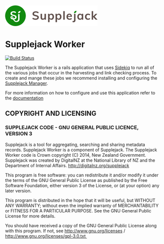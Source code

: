 ![Supplejack Logo](https://raw.githubusercontent.com/DigitalNZ/supplejack_manager/master/app/assets/images/logo.png)

# Supplejack Worker

[![Build Status](https://travis-ci.org/DigitalNZ/supplejack_worker.svg?branch=master)](https://travis-ci.org/DigitalNZ/supplejack_worker)

The Supplejack Worker is a rails application that uses [Sidekiq](http://sidekiq.org/) to run all of the various jobs that occur in the harvesting and link checking process. To create and mange these jobs we recommend installing and configuring the [Supplejack Manager](https://github.com/DigitalNZ/supplejack_manager).

For more information on how to configure and use this application refer to the [documentation](http://digitalnz.github.io/supplejack)

## COPYRIGHT AND LICENSING  

### SUPPLEJACK CODE - GNU GENERAL PUBLIC LICENCE, VERSION 3  

Supplejack is a tool for aggregating, searching and sharing metadata records. Supplejack Worker is a component of Supplejack. The Supplejack Worker code is Crown copyright (C) 2014, New Zealand Government. Supplejack was created by DigitalNZ at the National Library of NZ and the Department of Internal Affairs. http://digitalnz.org/supplejack

This program is free software: you can redistribute it and/or modify it under the terms of the GNU General Public License as published by the Free Software Foundation, either version 3 of the License, or (at your option) any later version.

This program is distributed in the hope that it will be useful, but WITHOUT ANY WARRANTY; without even the implied warranty of MERCHANTABILITY or FITNESS FOR A PARTICULAR PURPOSE. See the GNU General Public License for more details.

You should have received a copy of the GNU General Public License along with this program. If not, see http://www.gnu.org/licenses / http://www.gnu.org/licenses/gpl-3.0.txt 
